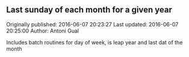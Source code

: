 ## Last sunday of each month for a given year 
Originally published: 2016-06-07 20:23:27 
Last updated: 2016-06-07 20:25:00 
Author: Antoni Gual 
 
Includes batch routines for day of week, is leap year and last dat of the month